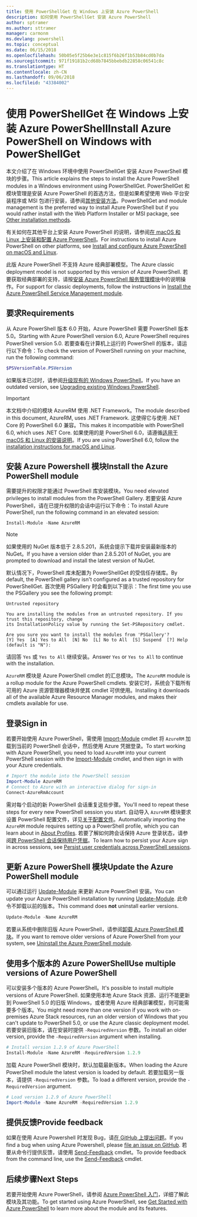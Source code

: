 ```yaml
---
title: 使用 PowerShellGet 在 Windows 上安装 Azure PowerShell
description: 如何使用 PowerShellGet 安装 Azure PowerShell
author: sptramer
ms.author: sttramer
manager: carmonm
ms.devlang: powershell
ms.topic: conceptual
ms.date: 06/15/2018
ms.openlocfilehash: 50b05e5f25b6e3e1c815f6b26f1b53b84cd0b7da
ms.sourcegitcommit: 971f19181b2cd68b7845bbebdb22858c06541c8c
ms.translationtype: HT
ms.contentlocale: zh-CN
ms.lasthandoff: 09/06/2018
ms.locfileid: "43384002"
---
```

# <a name="install-azure-powershell-on-windows-with-powershellget"></a><span data-ttu-id="2daf8-103">使用 PowerShellGet 在 Windows 上安装 Azure PowerShell</span><span class="sxs-lookup"><span data-stu-id="2daf8-103">Install Azure PowerShell on Windows with PowerShellGet</span></span>

<span data-ttu-id="2daf8-104">本文介绍了在 Windows 环境中使用 PowerShellGet 安装 Azure PowerShell 模块的步骤。</span><span class="sxs-lookup"><span data-stu-id="2daf8-104">This article explains the steps to install the Azure PowerShell modules in a Windows environment using PowerShellGet.</span></span> <span data-ttu-id="2daf8-105">PowerShellGet 和模块管理是安装 Azure PowerShell 的首选方法，但是如果希望使用 Web 平台安装程序或 MSI 包进行安装，请参阅[其他安装方法](other-install.md)。</span><span class="sxs-lookup"><span data-stu-id="2daf8-105">PowerShellGet and module management is the preferred way to install Azure PowerShell but if you would rather install with the Web Platform Installer or MSI package, see [Other installation methods](other-install.md).</span></span>

<span data-ttu-id="2daf8-106">有关如何在其他平台上安装 Azure PowerShell 的说明，请参阅[在 macOS 和 Linux 上安装和配置 Azure PowerShell](install-azurermps-maclinux.md)。</span><span class="sxs-lookup"><span data-stu-id="2daf8-106">For instructions to install Azure PowerShell on other platforms, see [Install and configure Azure PowerShell on macOS and Linux](install-azurermps-maclinux.md).</span></span>

<span data-ttu-id="2daf8-107">此版 Azure PowerShell 不支持 Azure 经典部署模型。</span><span class="sxs-lookup"><span data-stu-id="2daf8-107">The Azure classic deployment model is not supported by this version of Azure PowerShell.</span></span> <span data-ttu-id="2daf8-108">若要获取经典部署的支持，请按[安装 Azure PowerShell 服务管理模块](/powershell/azure/servicemanagement/install-azure-ps)中的说明操作。</span><span class="sxs-lookup"><span data-stu-id="2daf8-108">For support for classic deployments, follow the instructions in [Install the Azure PowerShell Service Management module](/powershell/azure/servicemanagement/install-azure-ps).</span></span>

## <a name="requirements"></a><span data-ttu-id="2daf8-109">要求</span><span class="sxs-lookup"><span data-stu-id="2daf8-109">Requirements</span></span>

<span data-ttu-id="2daf8-110">从 Azure PowerShell 版本 6.0 开始，Azure PowerShell 需要 PowerShell 版本 5.0。</span><span class="sxs-lookup"><span data-stu-id="2daf8-110">Starting with Azure PowerShell version 6.0, Azure PowerShell requires PowerShell version 5.0.</span></span> <span data-ttu-id="2daf8-111">若要查看在计算机上运行的 PowerShell 的版本，请运行以下命令：</span><span class="sxs-lookup"><span data-stu-id="2daf8-111">To check the version of PowerShell running on your machine, run the following command:</span></span>

```powershell
$PSVersionTable.PSVersion
```

<span data-ttu-id="2daf8-112">如果版本已过时，请参阅[升级现有的 Windows PowerShell](/powershell/scripting/setup/installing-windows-powershell?view=powershell-6#upgrading-existing-windows-powershell)。</span><span class="sxs-lookup"><span data-stu-id="2daf8-112">If you have an outdated version, see [Upgrading existing Windows PowerShell](/powershell/scripting/setup/installing-windows-powershell?view=powershell-6#upgrading-existing-windows-powershell).</span></span>

> [!IMPORTANT]
> <span data-ttu-id="2daf8-113">本文档中介绍的模块 AzureRM 使用 .NET Framework。</span><span class="sxs-lookup"><span data-stu-id="2daf8-113">The module described in this document, AzureRM, uses .NET Framework.</span></span> <span data-ttu-id="2daf8-114">这使得它与使用 .NET Core 的 PowerShell 6.0 兼容。</span><span class="sxs-lookup"><span data-stu-id="2daf8-114">This makes it incompatible with PowerShell 6.0, which uses .NET Core.</span></span> <span data-ttu-id="2daf8-115">如果使用的是 PowerShell 6.0，请遵循[适用于 macOS 和 Linux 的安装说明](install-azurermps-maclinux.md)。</span><span class="sxs-lookup"><span data-stu-id="2daf8-115">If you are using PowerShell 6.0, follow the [installation instructions for macOS and Linux](install-azurermps-maclinux.md).</span></span>

## <a name="install-the-azure-powershell-module"></a><span data-ttu-id="2daf8-116">安装 Azure Powershell 模块</span><span class="sxs-lookup"><span data-stu-id="2daf8-116">Install the Azure PowerShell module</span></span>

<span data-ttu-id="2daf8-117">需要提升的权限才能通过 PowerShell 库安装模块。</span><span class="sxs-lookup"><span data-stu-id="2daf8-117">You need elevated privileges to install modules from the PowerShell Gallery.</span></span> <span data-ttu-id="2daf8-118">若要安装 Azure PowerShell，请在已提升权限的会话中运行以下命令：</span><span class="sxs-lookup"><span data-stu-id="2daf8-118">To install Azure PowerShell, run the following command in an elevated session:</span></span>

```powershell
Install-Module -Name AzureRM
```

> [!NOTE]
> <span data-ttu-id="2daf8-119">如果使用的 NuGet 版本低于 2.8.5.201，系统会提示下载并安装最新版本的 NuGet。</span><span class="sxs-lookup"><span data-stu-id="2daf8-119">If you have a version older than 2.8.5.201 of NuGet, you are prompted to download and install the latest version of NuGet.</span></span>

<span data-ttu-id="2daf8-120">默认情况下，PowerShell 库未配置为 PowerShellGet 的受信任存储库。</span><span class="sxs-lookup"><span data-stu-id="2daf8-120">By default, the PowerShell gallery isn't configured as a trusted repository for PowerShellGet.</span></span> <span data-ttu-id="2daf8-121">首次使用 PSGallery 时会看到以下提示：</span><span class="sxs-lookup"><span data-stu-id="2daf8-121">The first time you use the PSGallery you see the following prompt:</span></span>

```output
Untrusted repository

You are installing the modules from an untrusted repository. If you trust this repository, change
its InstallationPolicy value by running the Set-PSRepository cmdlet.

Are you sure you want to install the modules from 'PSGallery'?
[Y] Yes  [A] Yes to All  [N] No  [L] No to All  [S] Suspend  [?] Help (default is "N"):
```

<span data-ttu-id="2daf8-122">请回答 `Yes` 或 `Yes to All` 继续安装。</span><span class="sxs-lookup"><span data-stu-id="2daf8-122">Answer `Yes` or `Yes to All` to continue with the installation.</span></span>

<span data-ttu-id="2daf8-123">`AzureRM` 模块是 Azure PowerShell cmdlet 的汇总模块。</span><span class="sxs-lookup"><span data-stu-id="2daf8-123">The `AzureRM` module is a rollup module for the Azure PowerShell cmdlets.</span></span> <span data-ttu-id="2daf8-124">安装它时，系统会下载所有可用的 Azure 资源管理器模块并使其 cmdlet 可供使用。</span><span class="sxs-lookup"><span data-stu-id="2daf8-124">Installing it downloads all of the available Azure Resource Manager modules, and makes their cmdlets available for use.</span></span>

## <a name="sign-in"></a><span data-ttu-id="2daf8-125">登录</span><span class="sxs-lookup"><span data-stu-id="2daf8-125">Sign in</span></span>

<span data-ttu-id="2daf8-126">若要开始使用 Azure PowerShell，需使用 [Import-Module](/powershell/module/Microsoft.PowerShell.Core/Import-Module) cmdlet 将 `AzureRM` 加载到当前的 PowerShell 会话中，然后使用 Azure 凭据登录。</span><span class="sxs-lookup"><span data-stu-id="2daf8-126">To start working with Azure PowerShell, you need to load `AzureRM` into your current PowerShell session with the [Import-Module](/powershell/module/Microsoft.PowerShell.Core/Import-Module) cmdlet, and then sign in with your Azure credentials.</span></span>

```powershell
# Import the module into the PowerShell session
Import-Module AzureRM
# Connect to Azure with an interactive dialog for sign-in
Connect-AzureRmAccount
```

<span data-ttu-id="2daf8-127">需对每个启动的新 PowerShell 会话重复这些步骤。</span><span class="sxs-lookup"><span data-stu-id="2daf8-127">You'll need to repeat these steps for every new PowerShell session you start.</span></span> <span data-ttu-id="2daf8-128">自动导入 `AzureRM` 模块要求设置 PowerShell 配置文件，详见[关于配置文件](/powershell/module/microsoft.powershell.core/about/about_profiles)。</span><span class="sxs-lookup"><span data-stu-id="2daf8-128">Automatically importing the `AzureRM` module requires setting up a PowerShell profile, which you can learn about in [About Profiles](/powershell/module/microsoft.powershell.core/about/about_profiles).</span></span>
<span data-ttu-id="2daf8-129">若要了解如何跨会话保持 Azure 登录状态，请参阅[跨 PowerShell 会话保持用户凭据](context-persistence.md)。</span><span class="sxs-lookup"><span data-stu-id="2daf8-129">To learn how to persist your Azure sign in across sessions, see [Persist user credentials across PowerShell sessions](context-persistence.md).</span></span>

## <a name="update-the-azure-powershell-module"></a><span data-ttu-id="2daf8-130">更新 Azure PowerShell 模块</span><span class="sxs-lookup"><span data-stu-id="2daf8-130">Update the Azure PowerShell module</span></span>

<span data-ttu-id="2daf8-131">可以通过运行 [Update-Module](/powershell/module/powershellget/update-module) 来更新 Azure PowerShell 安装。</span><span class="sxs-lookup"><span data-stu-id="2daf8-131">You can update your Azure PowerShell installation by running [Update-Module](/powershell/module/powershellget/update-module).</span></span> <span data-ttu-id="2daf8-132">此命令不卸载以前的版本。</span><span class="sxs-lookup"><span data-stu-id="2daf8-132">This command does __not__ uninstall earlier versions.</span></span>

```powershell
Update-Module -Name AzureRM
```

<span data-ttu-id="2daf8-133">若要从系统中删除旧版 Azure PowerShell，请参阅[卸载 Azure PowerShell 模块](uninstall-azurerm-ps.md)。</span><span class="sxs-lookup"><span data-stu-id="2daf8-133">If you want to remove older versions of Azure PowerShell from your system, see [Uninstall the Azure PowerShell module](uninstall-azurerm-ps.md).</span></span>

## <a name="use-multiple-versions-of-azure-powershell"></a><span data-ttu-id="2daf8-134">使用多个版本的 Azure PowerShell</span><span class="sxs-lookup"><span data-stu-id="2daf8-134">Use multiple versions of Azure PowerShell</span></span>

<span data-ttu-id="2daf8-135">可以安装多个版本的 Azure PowerShell。</span><span class="sxs-lookup"><span data-stu-id="2daf8-135">It's possible to install multiple versions of Azure PowerShell.</span></span> <span data-ttu-id="2daf8-136">如果使用本地 Azure Stack 资源、运行不能更新到 PowerShell 5.0 的旧版 Windows，或者使用 Azure 经典部署模型，则可能需要多个版本。</span><span class="sxs-lookup"><span data-stu-id="2daf8-136">You might need more than one version if you work with on-premises Azure Stack resources, run an older version of Windows that you can't update to PowerShell 5.0, or use the Azure classic deployment model.</span></span> <span data-ttu-id="2daf8-137">若要安装旧版本，请在安装时提供 `-RequiredVersion` 参数。</span><span class="sxs-lookup"><span data-stu-id="2daf8-137">To install an older version, provide the `-RequiredVersion` argument when installing.</span></span>

```powershell
# Install version 1.2.9 of Azure PowerShell
Install-Module -Name AzureRM -RequiredVersion 1.2.9
```

<span data-ttu-id="2daf8-138">加载 Azure PowerShell 模块时，默认加载最新版本。</span><span class="sxs-lookup"><span data-stu-id="2daf8-138">When loading the Azure PowerShell module the latest version is loaded by default.</span></span> <span data-ttu-id="2daf8-139">若要加载另一版本，请提供 `-RequiredVersion` 参数。</span><span class="sxs-lookup"><span data-stu-id="2daf8-139">To load a different version, provide the `-RequiredVersion` argument.</span></span>

```powershell
# Load version 1.2.9 of Azure PowerShell
Import-Module -Name AzureRM -RequiredVersion 1.2.9
```

## <a name="provide-feedback"></a><span data-ttu-id="2daf8-140">提供反馈</span><span class="sxs-lookup"><span data-stu-id="2daf8-140">Provide feedback</span></span>

<span data-ttu-id="2daf8-141">如果在使用 Azure Powershell 时发现 Bug，请[在 GitHub 上提出问题](https://github.com/Azure/azure-powershell/issues)。</span><span class="sxs-lookup"><span data-stu-id="2daf8-141">If you find a bug when using Azure Powershell, please [file an issue on GitHub](https://github.com/Azure/azure-powershell/issues).</span></span>
<span data-ttu-id="2daf8-142">若要从命令行提供反馈，请使用 [Send-Feedback](/powershell/module/azurerm.profile/send-feedback) cmdlet。</span><span class="sxs-lookup"><span data-stu-id="2daf8-142">To provide feedback from the command line, use the [Send-Feedback](/powershell/module/azurerm.profile/send-feedback) cmdlet.</span></span>

## <a name="next-steps"></a><span data-ttu-id="2daf8-143">后续步骤</span><span class="sxs-lookup"><span data-stu-id="2daf8-143">Next Steps</span></span>

<span data-ttu-id="2daf8-144">若要开始使用 Azure PowerShell，请参阅 [Azure PowerShell 入门](get-started-azureps.md)，详细了解此模块及其功能。</span><span class="sxs-lookup"><span data-stu-id="2daf8-144">To get started using Azure PowerShell, see [Get Started with Azure PowerShell](get-started-azureps.md) to learn more about the module and its features.</span></span>